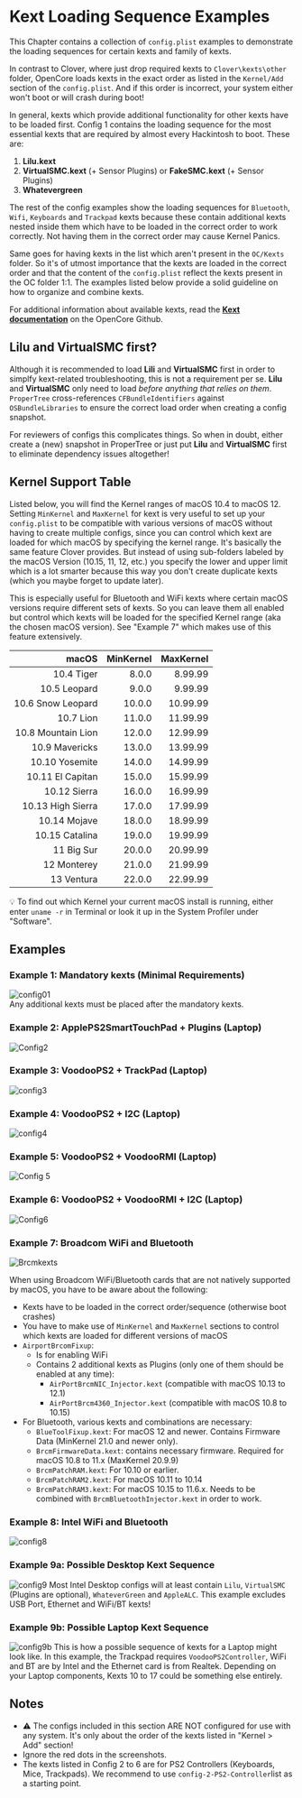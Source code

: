# Kext Loading Sequence Examples

This Chapter contains a collection of `config.plist` examples to demonstrate the loading sequences for certain kexts and family of kexts. 

In contrast to Clover, where just drop required kexts to `Clover\kexts\other` folder, OpenCore loads kexts in the exact order as listed in the `Kernel/Add` section of the `config.plist`. And if this order is incorrect, your system either won't boot or will crash during boot!

In general, kexts which provide additional functionality for other kexts have to be loaded first. Config 1 contains the loading sequence for the most essential kexts that are required by almost every Hackintosh to boot. These are:

1. **Lilu.kext**
2. **VirtualSMC.kext** (+ Sensor Plugins) or **FakeSMC.kext** (+ Sensor Plugins)
3. **Whatevergreen**

The rest of the config examples show the loading sequences for `Bluetooth`, `Wifi`, `Keyboards` and `Trackpad` kexts because these contain additional kexts nested inside them which have to be loaded in the correct order to work correctly. Not having them in the correct order may cause Kernel Panics. 

Same goes for having kexts in the list which aren't present in the `OC/Kexts` folder. So it's of utmost importance that the kexts are loaded in the correct order and that the content of the `config.plist` reflect the kexts present in the OC folder 1:1. The examples listed below provide a solid guideline on how to organize and combine kexts.

For additional information about available kexts, read the [**Kext documentation**](https://github.com/acidanthera/OpenCorePkg/blob/master/Docs/Kexts.md) on the OpenCore Github.

## Lilu and VirtualSMC first?
Although it is recommended to load **Lili** and **VirtualSMC** first in order to simplfy kext-related troubleshooting, this is not a requirement per se. **Lilu** and **VirtualSMC** only need to load *before anything that relies on them*. `ProperTree` cross-references `CFBundleIdentifiers` against `OSBundleLibraries` to ensure the correct load order when creating a config snapshot.

For reviewers of configs this complicates things. So when in doubt, either create a (new) snapshot in ProperTree or just put **Lilu** and **VirtualSMC** first to eliminate dependency issues altogether!

## Kernel Support Table
Listed below, you will find the Kernel ranges of macOS 10.4 to macOS 12. Setting `MinKernel` and `MaxKernel` for kext is very useful to set up your `config.plist` to be compatible with various versions of macOS without having to create multiple configs, since you can control which kext are loaded for which macOS by specifying the kernel range. It's basically the same feature Clover provides. But instead of using sub-folders labeled by the macOS Version (10.15, 11, 12, etc.) you specify the lower and upper limit which is a lot smarter because this way you don't create duplicate kexts (which you maybe forget to update later).

This is especially useful for Bluetooth and WiFi kexts where certain macOS versions require different sets of kexts. So you can leave them all enabled but control which kexts will be loaded for the specified Kernel range (aka the chosen macOS version). See "Example 7" which makes use of this feature extensively.

|macOS |MinKernel |MaxKernel
|-----:|---------:|--------:|
10.4 Tiger        |8.0.0| 	8.99.99
10.5 Leopard      |9.0.0| 	9.99.99
10.6 Snow Leopard |10.0.0| 10.99.99
10.7 Lion         |11.0.0| 11.99.99
10.8 Mountain Lion|12.0.0|	12.99.99
10.9 Mavericks    |13.0.0| 13.99.99
10.10 Yosemite    |14.0.0|	14.99.99
10.11 El Capitan  |15.0.0|	15.99.99
10.12 Sierra      |16.0.0|	16.99.99
10.13 High Sierra |17.0.0|	17.99.99
10.14 Mojave      |18.0.0|	18.99.99
10.15 Catalina    |19.0.0|	19.99.99
11 Big Sur        |20.0.0| 20.99.99
12 Monterey       |21.0.0|	21.99.99
13 Ventura        |22.0.0| 22.99.99

:bulb: To find out which Kernel your current macOS install is running, either enter `uname -r` in Terminal or look it up in the System Profiler under "Software".

## Examples
### Example 1: Mandatory kexts (Minimal Requirements)
![config01](https://user-images.githubusercontent.com/76865553/140840864-e7596685-d2bf-426d-af92-4f23fa01f18a.png)</br>
Any additional kexts must be placed after the mandatory kexts.
### Example 2: ApplePS2SmartTouchPad + Plugins (Laptop)
![Config2](https://user-images.githubusercontent.com/76865553/140813746-3d3ab6aa-949a-4b91-8c9b-c3dcd0fef77d.png)
### Example 3: VoodooPS2 + TrackPad (Laptop)
![config3](https://user-images.githubusercontent.com/76865553/140813775-eb6ff60f-9ec3-4c9b-a768-f5e5a9e6868e.png)
### Example 4: VoodooPS2 + I2C (Laptop)
![config4](https://user-images.githubusercontent.com/76865553/140813798-a403f299-e85d-4fed-90f7-bea045384db5.png)
### Example 5: VoodooPS2 + VoodooRMI (Laptop)
![Config 5](https://user-images.githubusercontent.com/76865553/140813835-d9cd3e9c-ee55-43f1-b33f-2ae292b53b17.png)
### Example 6: VoodooPS2 + VoodooRMI + I2C (Laptop)
![Config6](https://user-images.githubusercontent.com/76865553/140813861-4ffce7a5-d636-4bec-a496-cefe85b2a9a0.png)
### Example 7: Broadcom WiFi and Bluetooth 
![Brcmkexts](https://user-images.githubusercontent.com/76865553/161415791-dbe0356d-a5d5-4bb5-9cad-98efbbaf782a.png)

When using Broadcom WiFi/Bluetooth cards that are not natively supported by macOS, you have to be aware about the following:

- Kexts have to be loaded in the correct order/sequence (otherwise boot crashes)
- You have to make use of `MinKernel` and `MaxKernel` sections to control which kexts are loaded for different versions of macOS 
- `AirportBrcomFixup`:
	- Is for enabling WiFi
	- Contains 2 additional kexts as Plugins (only one of them should be enabled at any time):
		- `AirPortBrcmNIC_Injector.kext` (compatible with macOS 10.13 to 12.1)
		- `AirPortBrcm4360_Injector.kext` (compatible with macOS 10.8 to 10.15)
- For Bluetooth, various kexts and combinations are necessary:
	- `BlueToolFixup.kext`: For macOS 12 and newer. Contains Firmware Data (MinKernel 21.0 and newer only).
	- `BrcmFirmwareData.kext`: contains necessary firmware. Required for macOS 10.8 to 11.x (MaxKernel 20.9.9)
	- `BrcmPatchRAM.kext`: For 10.10 or earlier.
	- `BrcmPatchRAM2.kext`: For macOS 10.11 to 10.14
	- `BrcmPatchRAM3.kext`: For macOS 10.15 to 11.6.x. Needs to be combined with `BrcmBluetoothInjector.kext` in order to work.

### Example 8: Intel WiFi and Bluetooth 
![config8](https://user-images.githubusercontent.com/76865553/140813902-8f5cedb0-4fd6-4736-ab69-c5e6f3a63fdb.png)
### Example 9a: Possible Desktop Kext Sequence
![config9](https://user-images.githubusercontent.com/76865553/140826181-073a2204-aacb-435e-970c-1823cd2786d1.png)
Most Intel Desktop configs will at least contain `Lilu`, `VirtualSMC` (Plugins are optional), `WhateverGreen` and `AppleALC`. This example excludes USB Port, Ethernet and WiFi/BT kexts!
### Example 9b: Possible Laptop Kext Sequence
![config9b](https://user-images.githubusercontent.com/76865553/140829571-525840b9-f7e5-4abb-8cd9-3aa0e31867a9.png)
This is how a possible sequence of kexts for a Laptop might look like. In this example, the Trackpad requires `VoodooPS2Controller`, WiFi and BT are by Intel and the Ethernet card is from Realtek. Depending on your Laptop components, Kexts 10 to 17 could be something else entirely.

## Notes
- :warning: The configs included in this section ARE NOT configured for use with any system. It's only about the order of the kexts listed in "Kernel > Add" section!
- Ignore the red dots in the screenshots. 
- The kexts listed in Config 2 to 6 are for PS2 Controllers (Keyboards, Mice, Trackpads). We recommend to use `config-2-PS2-Controller`list as a starting point.
